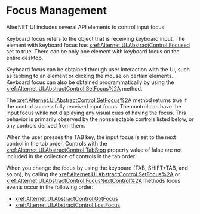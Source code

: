 # Focus Management

AlterNET UI includes several API elements to control input focus.

Keyboard focus refers to the object that is receiving keyboard input. The element with keyboard focus has
<xref:Alternet.UI.AbstractControl.Focused> set to true. There can be only one element with keyboard focus on the entire desktop.

Keyboard focus can be obtained through user interaction with the UI, such as tabbing to an element or clicking the mouse
on certain elements. Keyboard focus can also be obtained programmatically by using the <xref:Alternet.UI.AbstractControl.SetFocus%2A> method.

The <xref:Alternet.UI.AbstractControl.SetFocus%2A> method returns true if the control successfully received input focus. The control can have the input focus
while not displaying any visual cues of having the focus. This behavior is primarily observed by the nonselectable
controls listed below, or any controls derived from them.

When the user presses the TAB key, the input focus is set to the next control in the tab order. Controls with the
<xref:Alternet.UI.AbstractControl.TabStop> property value of false are not included in the collection of controls in the tab order.

When you change the focus by using the keyboard (TAB, SHIFT+TAB, and so on), by calling the <xref:Alternet.UI.AbstractControl.SetFocus%2A> or
<xref:Alternet.UI.AbstractControl.FocusNextControl%2A>
methods focus events occur in the following order:

- <xref:Alternet.UI.AbstractControl.GotFocus>
- <xref:Alternet.UI.AbstractControl.LostFocus>